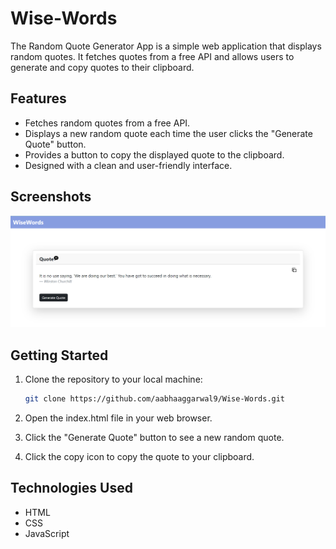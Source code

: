 # Wise-Words

The Random Quote Generator App is a simple web application that displays random quotes. It fetches quotes from a free API and allows users to generate and copy quotes to their clipboard.

## Features

- Fetches random quotes from a free API.
- Displays a new random quote each time the user clicks the "Generate Quote" button.
- Provides a button to copy the displayed quote to the clipboard.
- Designed with a clean and user-friendly interface.

## Screenshots
![App Screenshot](rqg.png)

## Getting Started

1. Clone the repository to your local machine:

   ```bash
   git clone https://github.com/aabhaaggarwal9/Wise-Words.git
2. Open the index.html file in your web browser.
3. Click the "Generate Quote" button to see a new random quote.
4. Click the copy icon to copy the quote to your clipboard.

## Technologies Used
* HTML
* CSS
* JavaScript
